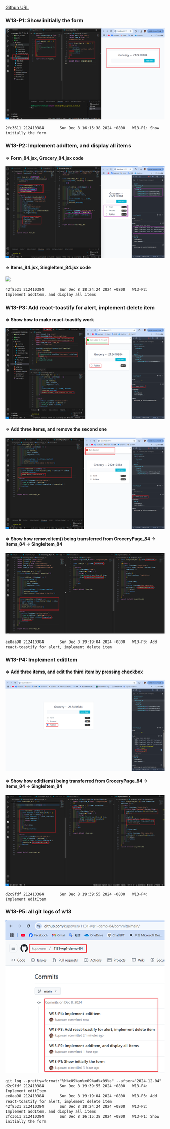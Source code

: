 [Githun URL](https://github.com/kupowen/1131-wp1-demo-84)

### W13-P1: Show initially the form

![](w13-p1.png)

```
2fc3611 212410384       Sun Dec 8 16:15:38 2024 +0800   W13-P1: Show initially the form
```

### W13-P2: Implement addItem, and display all items

#### => Form_84.jsx, Grocery_84.jsx code

![](w13-p2-1.png)

#### => Items_84.jsx, SingleItem_84.jsx code

![](w13-2-2.png)

```
42f8521 212410384       Sun Dec 8 18:24:24 2024 +0800   W13-P2: Implement addItem, and display all items
```

### W13-P3: Add react-toastify for alert, implement delete item

#### => Show how to make react-toastify work

![](w13-p3-1.png)

#### => Add three items, and remove the second one

![](w13-p3-2.png)

#### => Show how removeItem() being transferred from GroceryPage_84 -> Items_84 -> SingleItem_84

![](w13-p3-3.png)

```
ee8aa98 212410384       Sun Dec 8 19:19:04 2024 +0800   W13-P3: Add react-toastify for alert, implement delete item
```

### W13-P4: Implement editItem

#### => Add three items, and edit the third item by pressing checkbox

![](w13-p4-1.png)

#### => Show how editItem() being transferred from GroceryPage_84 -> Items_84 -> SingleItem_84

![](w13-p4-2.png)

```
d2c9fdf 212410384       Sun Dec 8 19:39:55 2024 +0800   W13-P4: Implement editItem
```

### W13-P5: all git logs of w13

![](w13-p5.png)

```
git log --pretty=format:"%h%x09%an%x09%ad%x09%s" --after="2024-12-04"
d2c9fdf 212410384       Sun Dec 8 19:39:55 2024 +0800   W13-P4: Implement editItem
ee8aa98 212410384       Sun Dec 8 19:19:04 2024 +0800   W13-P3: Add react-toastify for alert, implement delete item
42f8521 212410384       Sun Dec 8 18:24:24 2024 +0800   W13-P2: Implement addItem, and display all items
2fc3611 212410384       Sun Dec 8 16:15:38 2024 +0800   W13-P1: Show initially the form
```